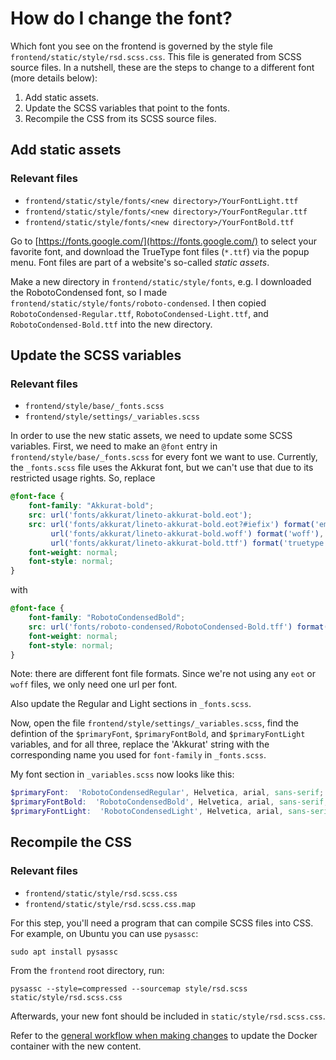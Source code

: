 # How do I change the font?

Which font you see on the frontend is governed by the style file ``frontend/static/style/rsd.scss.css``. This file is generated from SCSS source
files. In a nutshell, these are the steps to change to a different font (more
details below):
1. Add static assets.
1. Update the SCSS variables that point to the fonts.
1. Recompile the CSS from its SCSS source files.


## Add static assets

### Relevant files

- ``frontend/static/style/fonts/<new directory>/YourFontLight.ttf``
- ``frontend/static/style/fonts/<new directory>/YourFontRegular.ttf``
- ``frontend/static/style/fonts/<new directory>/YourFontBold.ttf``

Go to [https://fonts.google.com/](https://fonts.google.com/) to select your 
favorite font, and download the TrueType font files (``*.ttf``) via the popup
menu. Font files are part of a website's so-called _static assets_.

Make a new directory in ``frontend/static/style/fonts``, e.g. I downloaded
the RobotoCondensed font, so I made ``frontend/static/style/fonts/roboto-condensed``.
I then copied ``RobotoCondensed-Regular.ttf``, ``RobotoCondensed-Light.ttf``, and ``RobotoCondensed-Bold.ttf`` into the new directory.

## Update the SCSS variables

### Relevant files

- ``frontend/style/base/_fonts.scss``
- ``frontend/style/settings/_variables.scss``

In order to use the new static assets, we need to update some SCSS variables. First,
we need to make an ``@font`` entry in ``frontend/style/base/_fonts.scss`` for every font we want to use. Currently, the ``_fonts.scss`` file uses the Akkurat font, but we can't use that due to its restricted usage rights. So, replace 

```scss
@font-face {
    font-family: "Akkurat-bold";
    src: url('fonts/akkurat/lineto-akkurat-bold.eot');
    src: url('fonts/akkurat/lineto-akkurat-bold.eot?#iefix') format('embedded-opentype'),
         url('fonts/akkurat/lineto-akkurat-bold.woff') format('woff'),
         url('fonts/akkurat/lineto-akkurat-bold.ttf') format('truetype');
    font-weight: normal;
    font-style: normal;
}
```

with 


```scss
@font-face {
    font-family: "RobotoCondensedBold";
    src: url('fonts/roboto-condensed/RobotoCondensed-Bold.tff') format('truetype');
    font-weight: normal;
    font-style: normal;
}
```

Note: there are different font file formats. Since we're not using any ``eot`` or ``woff`` files, we only need one url per font.

Also update the Regular and Light sections in ``_fonts.scss``.

Now, open the file ``frontend/style/settings/_variables.scss``, find the
defintion of the ``$primaryFont``, ``$primaryFontBold``, and
``$primaryFontLight`` variables, and for all three, replace the 'Akkurat' string
with the corresponding name you used for ``font-family`` in ``_fonts.scss``.

My font section in ``_variables.scss`` now looks like this:

```scss
$primaryFont:  'RobotoCondensedRegular', Helvetica, arial, sans-serif;
$primaryFontBold:  'RobotoCondensedBold', Helvetica, arial, sans-serif;
$primaryFontLight:  'RobotoCondensedLight', Helvetica, arial, sans-serif;
```

## Recompile the CSS

### Relevant files

- ``frontend/static/style/rsd.scss.css``
- ``frontend/static/style/rsd.scss.css.map``

For this step, you'll need a program that can compile SCSS files into CSS. For 
example, on Ubuntu you can use ``pysassc``:

```
sudo apt install pysassc
```

From the ``frontend`` root directory, run:

```
pysassc --style=compressed --sourcemap style/rsd.scss static/style/rsd.scss.css
```

Afterwards, your new font should be included in ``static/style/rsd.scss.css``.

Refer to the [general workflow when making changes](README.md#general-workflow-when-making-changes) to update the Docker
container with the new content.




